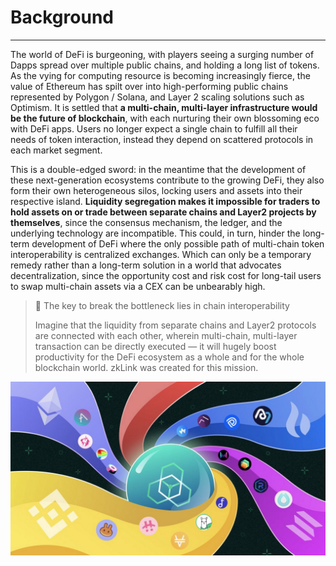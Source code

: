 
# Background

---

The world of DeFi is burgeoning, with players seeing a surging number of Dapps spread over multiple public chains, and holding a long list of tokens. As the vying for computing resource is becoming increasingly fierce, the value of Ethereum has spilt over into high-performing public chains represented by Polygon / Solana, and Layer 2 scaling solutions such as Optimism. It is settled that **a multi-chain, multi-layer infrastructure would be the future of blockchain**, with each nurturing their own blossoming eco with DeFi apps. Users no longer expect a single chain to fulfill all their needs of token interaction, instead they depend on scattered protocols in each market segment.


This is a double-edged sword: in the meantime that the development of these next-generation ecosystems contribute to the growing DeFi, they also form their own heterogeneous silos, locking users and assets into their respective island. **Liquidity segregation makes it impossible for traders to hold assets on or trade between separate chains and Layer2 projects by themselves**, since the consensus mechanism, the ledger, and the underlying technology are incompatible. This could, in turn, hinder the long-term development of DeFi where the only possible path of multi-chain token interoperability is centralized exchanges. Which can only be a temporary remedy rather than a long-term solution in a world that advocates decentralization, since the opportunity cost and risk cost for long-tail users to swap multi-chain assets via a CEX can be unbearably high.

> 🎁 <span className="highlight">The key to break the bottleneck lies in chain interoperability</span>
>
> Imagine that the liquidity from separate chains and Layer2 protocols are connected with each other, wherein multi-chain, multi-layer transaction can be directly executed — it will hugely boost productivity for the DeFi ecosystem as a whole and for the whole blockchain world. zkLink was created for this mission.

![background](../static/img/background.png)
